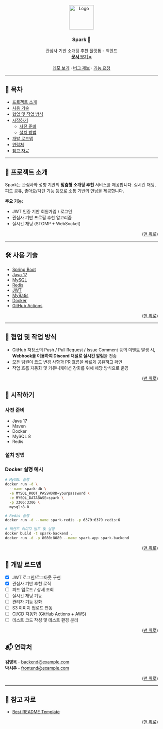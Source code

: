 <br />
<p align="center">
  <a href="https://github.com/your_username/spark-backend">
    <img src="https://user-images.githubusercontent.com/00000000/000000000-logo.png" alt="Logo" width="80" height="80">
  </a>

  <h3 align="center">Spark 💖</h3>

  <p align="center">
    관심사 기반 소개팅 추천 플랫폼 - 백엔드
    <br />
    <a href="https://github.com/your_username/spark-backend"><strong>문서 보기 »</strong></a>
    <br />
    <br />
    <a href="#">데모 보기</a>
    ·
    <a href="https://github.com/your_username/spark-backend/issues">버그 제보</a>
    ·
    <a href="https://github.com/your_username/spark-backend/issues">기능 요청</a>
  </p>
</p>

---

## 📌 목차

- [프로젝트 소개](#프로젝트-소개)
- [사용 기술](#사용-기술)
- [협업 및 작업 방식](#협업-및-작업-방식)
- [시작하기](#시작하기)
  - [사전 준비](#사전-준비)
  - [설치 방법](#설치-방법)
- [개발 로드맵](#개발-로드맵)
- [연락처](#연락처)
- [참고 자료](#참고-자료)

---

## 🧠 프로젝트 소개

Spark는 관심사와 성향 기반의 **맞춤형 소개팅 추천** 서비스를 제공합니다. 실시간 채팅, 피드 공유, 좋아요/차단 기능 등으로 소통 기반의 만남을 제공합니다.

**주요 기능:**

- JWT 인증 기반 회원가입 / 로그인
- 관심사 기반 프로필 추천 알고리즘
- 실시간 채팅 (STOMP + WebSocket)

<p align="right">(<a href="#top">맨 위로</a>)</p>

---

## 🛠️ 사용 기술

- [Spring Boot](https://spring.io/projects/spring-boot)
- [Java 17](https://www.oracle.com/java/technologies/javase/jdk17-archive-downloads.html)
- [MySQL](https://www.mysql.com/)
- [Redis](https://redis.io/)
- [JWT](https://jwt.io/)
- [MyBatis](https://mybatis.org/)
- [Docker](https://www.docker.com/)
- [GitHub Actions](https://github.com/features/actions)

<p align="right">(<a href="#top">맨 위로</a>)</p>

---


## 👥 협업 및 작업 방식

- GitHub 저장소의 Push / Pull Request / Issue Comment 등의 이벤트 발생 시,  
  **Webhook을 이용하여 Discord 채널로 실시간 알림**을 전송
- 모든 팀원이 코드 변경 사항과 PR 흐름을 빠르게 공유하고 확인
- 작업 흐름 자동화 및 커뮤니케이션 강화를 위해 해당 방식으로 운영

<p align="right">(<a href="#top">맨 위로</a>)</p>


## 🚀 시작하기

### 사전 준비

- Java 17
- Maven
- Docker
- MySQL 8
- Redis

### 설치 방법
### Docker 실행 예시

```bash
# MySQL 실행
docker run -d \
  --name spark-db \
  -e MYSQL_ROOT_PASSWORD=yourpassword \
  -e MYSQL_DATABASE=spark \
  -p 3306:3306 \
  mysql:8.0

# Redis 실행
docker run -d --name spark-redis -p 6379:6379 redis:6

# 백엔드 이미지 빌드 및 실행
docker build -t spark-backend .
docker run -d -p 8080:8080 --name spark-app spark-backend
```

<p align="right">(<a href="#top">맨 위로</a>)</p>


## 📍 개발 로드맵

- [x] JWT 로그인/로그아웃 구현
- [x] 관심사 기반 추천 로직
- [ ] 피드 업로드 / 상세 조회
- [ ] 실시간 채팅 기능
- [ ] 관리자 기능 강화
- [ ] S3 이미지 업로드 연동
- [ ] CI/CD 자동화 (GitHub Actions + AWS)
- [ ] 테스트 코드 작성 및 테스트 환경 분리

<p align="right">(<a href="#top">맨 위로</a>)</p>


## 📬 연락처

**김영욱** - backend@example.com  
**박시우** - frontend@example.com

<p align="right">(<a href="#top">맨 위로</a>)</p>

---

## 🙏 참고 자료

- [Best README Template](https://github.com/othneildrew/Best-README-Template)


<p align="right">(<a href="#top">맨 위로</a>)</p>
